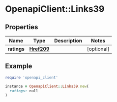 # OpenapiClient::Links39

## Properties

| Name | Type | Description | Notes |
| ---- | ---- | ----------- | ----- |
| **ratings** | [**Href209**](Href209.md) |  | [optional] |

## Example

```ruby
require 'openapi_client'

instance = OpenapiClient::Links39.new(
  ratings: null
)
```

